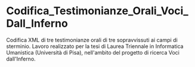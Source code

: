 # Codifica_Testimonianze_Orali_Voci_Dall_Inferno
Codifica XML di tre testimonianze orali di tre sopravvissuti ai campi di sterminio.
Lavoro realizzato per la tesi di Laurea Triennale in Informatica Umanistica (Università di Pisa), nell'ambito del progetto di ricerca Voci dall'Inferno.
